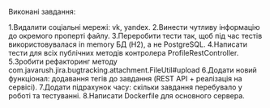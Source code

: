 Виконані завдання:

1.Видалити соціальні мережі: vk, yandex.
2.Винести чутливу інформацію до окремого проперті файлу.
3.Переробити тести так, щоб під час тестів використовувалася in memory БД (H2), а не PostgreSQL.
4.Написати тести для всіх публічних методів контролера ProfileRestController.
5.Зробити рефакторинг методу com.javarush.jira.bugtracking.attachment.FileUtil#upload
6.Додати новий функціонал: додавання тегів до завдання (REST API + реалізація на сервісі).
7.Додати підрахунок часу: скільки завдання перебувало у роботі та тестуванні.
8.Написати Dockerfile для основного сервера.
